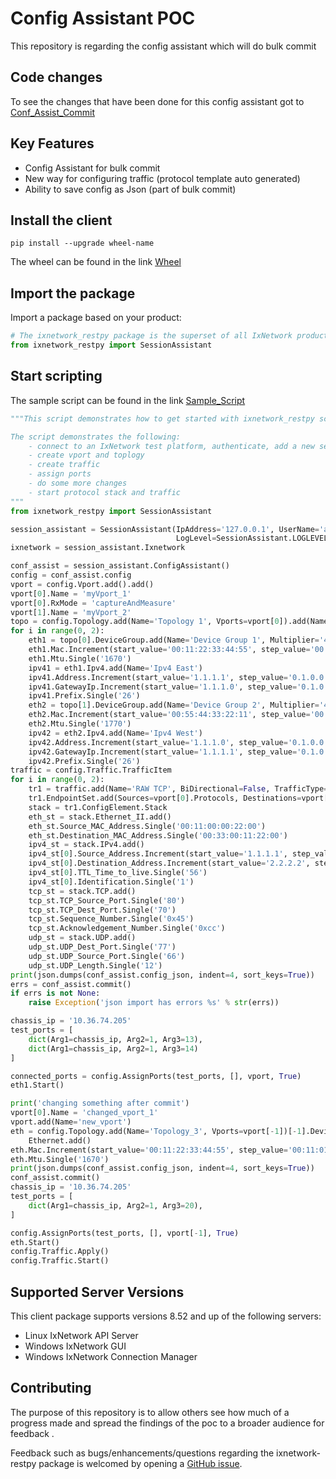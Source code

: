 # Config Assistant POC
This repository is regarding the config assistant which will do bulk commit  

## Code changes
To see the changes that have been done for this config assistant got to [Conf_Assist_Commit](https://github.com/Vibaswan/ixnetwork_restpy/commit/e52b04e6cd8a704ec14b53863802cea070c648ca)
## Key Features
* Config Assistant for bulk commit
* New way for configuring traffic (protocol template auto generated)
* Ability to save config as Json (part of bulk commit)

## Install the client
```
pip install --upgrade wheel-name
```
The wheel can be found in the link [Wheel](wheel)

## Import the package
Import a package based on your product:
```python
# The ixnetwork_restpy package is the superset of all IxNetwork products
from ixnetwork_restpy import SessionAssistant
```


## Start scripting
The sample script can be found in the link [Sample_Script](Sample_Script)
```python
"""This script demonstrates how to get started with ixnetwork_restpy scripting.

The script demonstrates the following:
    - connect to an IxNetwork test platform, authenticate, add a new session and clear the config
    - create vport and toplogy
    - create traffic
    - assign ports
    - do some more changes
    - start protocol stack and traffic  
"""
from ixnetwork_restpy import SessionAssistant

session_assistant = SessionAssistant(IpAddress='127.0.0.1', UserName='admin', Password='admin',
                                     LogLevel=SessionAssistant.LOGLEVEL_INFO, ClearConfig=True)
ixnetwork = session_assistant.Ixnetwork

conf_assist = session_assistant.ConfigAssistant()
config = conf_assist.config
vport = config.Vport.add().add()
vport[0].Name = 'myVport_1'
vport[0].RxMode = 'captureAndMeasure'
vport[1].Name = 'myVport_2'
topo = config.Topology.add(Name='Topology 1', Vports=vport[0]).add(Name='Topology 2', Vports=vport[1])
for i in range(0, 2):
    eth1 = topo[0].DeviceGroup.add(Name='Device Group 1', Multiplier='4').Ethernet.add()
    eth1.Mac.Increment(start_value='00:11:22:33:44:55', step_value='00:11:01:00:00:01')
    eth1.Mtu.Single('1670')
    ipv41 = eth1.Ipv4.add(Name='Ipv4 East')
    ipv41.Address.Increment(start_value='1.1.1.1', step_value='0.1.0.0')
    ipv41.GatewayIp.Increment(start_value='1.1.1.0', step_value='0.1.0.0')
    ipv41.Prefix.Single('26')
    eth2 = topo[1].DeviceGroup.add(Name='Device Group 2', Multiplier='4').Ethernet.add()
    eth2.Mac.Increment(start_value='00:55:44:33:22:11', step_value='00:10:01:00:00:21')
    eth2.Mtu.Single('1770')
    ipv42 = eth2.Ipv4.add(Name='Ipv4 West')
    ipv42.Address.Increment(start_value='1.1.1.0', step_value='0.1.0.0')
    ipv42.GatewayIp.Increment(start_value='1.1.1.1', step_value='0.1.0.0')
    ipv42.Prefix.Single('26')
traffic = config.Traffic.TrafficItem
for i in range(0, 2):
    tr1 = traffic.add(Name='RAW TCP', BiDirectional=False, TrafficType='raw', TrafficItemType='l2L3')
    tr1.EndpointSet.add(Sources=vport[0].Protocols, Destinations=vport[1].Protocols)
    stack = tr1.ConfigElement.Stack
    eth_st = stack.Ethernet_II.add()
    eth_st.Source_MAC_Address.Single('00:11:00:00:22:00')
    eth_st.Destination_MAC_Address.Single('00:33:00:11:22:00')
    ipv4_st = stack.IPv4.add()
    ipv4_st[0].Source_Address.Increment(start_value='1.1.1.1', step_value='0.1.0.1')
    ipv4_st[0].Destination_Address.Increment(start_value='2.2.2.2', step_value='0.1.0.1')
    ipv4_st[0].TTL_Time_to_live.Single('56')
    ipv4_st[0].Identification.Single('1')
    tcp_st = stack.TCP.add()
    tcp_st.TCP_Source_Port.Single('80')
    tcp_st.TCP_Dest_Port.Single('70')
    tcp_st.Sequence_Number.Single('0x45')
    tcp_st.Acknowledgement_Number.Single('0xcc')
    udp_st = stack.UDP.add()
    udp_st.UDP_Dest_Port.Single('77')
    udp_st.UDP_Source_Port.Single('66')
    udp_st.UDP_Length.Single('12')
print(json.dumps(conf_assist.config_json, indent=4, sort_keys=True))
errs = conf_assist.commit()
if errs is not None:
    raise Exception('json import has errors %s' % str(errs))

chassis_ip = '10.36.74.205'
test_ports = [
    dict(Arg1=chassis_ip, Arg2=1, Arg3=13),
    dict(Arg1=chassis_ip, Arg2=1, Arg3=14)
]

connected_ports = config.AssignPorts(test_ports, [], vport, True)
eth1.Start()

print('changing something after commit')
vport[0].Name = 'changed_vport_1'
vport.add(Name='new_vport')
eth = config.Topology.add(Name='Topology_3', Vports=vport[-1])[-1].DeviceGroup.add(Multiplier=5, Name='dg1').\
    Ethernet.add()
eth.Mac.Increment(start_value='00:11:22:33:44:55', step_value='00:11:01:00:00:01')
eth.Mtu.Single('1670')
print(json.dumps(conf_assist.config_json, indent=4, sort_keys=True))
conf_assist.commit()
chassis_ip = '10.36.74.205'
test_ports = [
    dict(Arg1=chassis_ip, Arg2=1, Arg3=20),
]

config.AssignPorts(test_ports, [], vport[-1], True)
eth.Start()
config.Traffic.Apply()
config.Traffic.Start()
```

## Supported Server Versions
This client package supports versions 8.52 and up of the following servers:
* Linux IxNetwork API Server
* Windows IxNetwork GUI
* Windows IxNetwork Connection Manager


## Contributing
The purpose of this repository is to allow others see how much of a progress made and spread the findings of the poc to a broader audience for feedback .

Feedback such as bugs/enhancements/questions regarding the ixnetwork-restpy package is welcomed by opening a [GitHub issue](https://github.com/OpenIxia/ixnetwork_restpy/issues).
